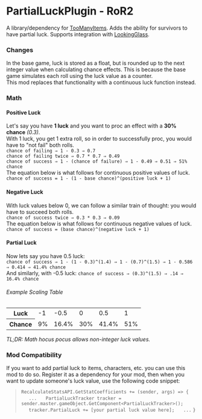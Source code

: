 # PartialLuckPlugin - RoR2
A library/dependency for [TooManyItems](https://thunderstore.io/package/shirograhm/TooManyItems/). Adds the ability for survivors to have partial luck.
Supports integration with [LookingGlass](https://thunderstore.io/package/DropPod/LookingGlass/).

### Changes
In the base game, luck is stored as a float, but is rounded up to the next integer value when calculating chance effects. This is because the base game simulates each roll using the luck value as a counter.  
This mod replaces that functionality with a continuous luck function instead.  

### Math
#### Positive Luck
Let's say you have **1 luck** and you want to proc an effect with a **30% chance** *(0.3)*.  
With 1 luck, you get 1 extra roll, so in order to successfully proc, you would have to "not fail" both rolls.  
`chance of failing ⇒ 1 - 0.3 ⇒ 0.7`  
`chance of failing twice ⇒ 0.7 * 0.7 ⇒ 0.49`  
`chance of success ⇒ 1 - (chance of failure) ⇒ 1 - 0.49 ⇒ 0.51 ⇒ 51% chance`  
The equation below is what follows for continuous positive values of luck.  
`chance of success = 1 - (1 - base chance)^(positive luck + 1)`  

#### Negative Luck
With luck values below 0, we can follow a similar train of thought: you would have to succeed both rolls.  
`chance of success twice ⇒ 0.3 * 0.3 ⇒ 0.09`  
The equation below is what follows for continuous negative values of luck.  
`chance of success = (base chance)^(negative luck + 1)`  

#### Partial Luck
Now lets say you have 0.5 luck:  
`chance of success ⇒ 1 - (1 - 0.3)^(1.4) ⇒ 1 - (0.7)^(1.5) ⇒ 1 - 0.586 ⇒ 0.414 ⇒ 41.4% chance`  
And similarly, with -0.5 luck:
`chance of success ⇒ (0.3)^(1.5) ⇒ .14 ⇒ 16.4% chance`  

###### Example Scaling Table
<table>
  <tr>
    <th>Luck</th>
    <td>-1</th>
    <td>-0.5</th>
    <td>0</th>
    <td>0.5</th>
    <td>1</th>
  </tr>
  <tr>
    <th>Chance</td>
    <td>9%</td>
    <td>16.4%</td>
    <td>30%</td>
    <td>41.4%</td>
    <td>51%</td>
  </tr>
</table>

*TL;DR: Math hocus pocus allows non-integer luck values.*  

### Mod Compatibility
If you want to add partial luck to items, characters, etc. you can use this mod to do so. Register it as a dependency for your mod, then when you want to update someone's luck value, use the following code snippet:
>`RecalculateStatsAPI.GetStatCoefficients += (sender, args) => {`
>&nbsp;&nbsp;&nbsp;&nbsp;&nbsp;`...`
>&nbsp;&nbsp;&nbsp;&nbsp;&nbsp;`PartialLuckTracker tracker = sender.master.gameObject.GetComponent<PartialLuckTracker>();`
>&nbsp;&nbsp;&nbsp;&nbsp;&nbsp;`tracker.PartialLuck += [your partial luck value here];`
>&nbsp;&nbsp;&nbsp;&nbsp;&nbsp;`...`
>`}`